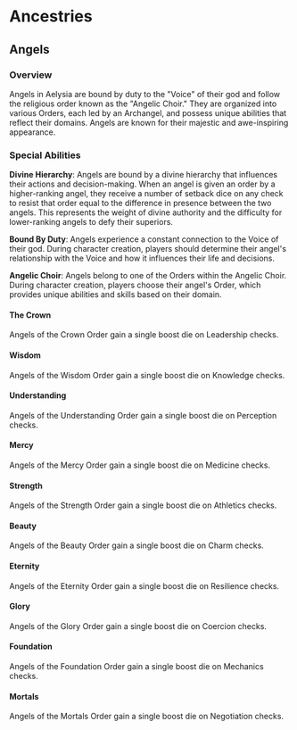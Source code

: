 # Ancestries

## Angels

### Overview

Angels in Aelysia are bound by duty to the "Voice" of their god and follow the religious order known as the "Angelic Choir." They are organized into various Orders, each led by an Archangel, and possess unique abilities that reflect their domains. Angels are known for their majestic and awe-inspiring appearance.

### Special Abilities

**Divine Hierarchy**: Angels are bound by a divine hierarchy that influences their actions and decision-making. When an angel is given an order by a higher-ranking angel, they receive a number of setback dice on any check to resist that order equal to the difference in presence between the two angels. This represents the weight of divine authority and the difficulty for lower-ranking angels to defy their superiors.

**Bound By Duty**: Angels experience a constant connection to the Voice of their god. During character creation, players should determine their angel's relationship with the Voice and how it influences their life and decisions.

**Angelic Choir**: Angels belong to one of the Orders within the Angelic Choir. During character creation, players choose their angel's Order, which provides unique abilities and skills based on their domain.

#### The Crown

Angels of the Crown Order gain a single boost die on Leadership checks.

#### Wisdom

Angels of the Wisdom Order gain a single boost die on Knowledge checks.

#### Understanding

Angels of the Understanding Order gain a single boost die on Perception checks.

#### Mercy

Angels of the Mercy Order gain a single boost die on Medicine checks.

#### Strength

Angels of the Strength Order gain a single boost die on Athletics checks.

#### Beauty

Angels of the Beauty Order gain a single boost die on Charm checks.

#### Eternity

Angels of the Eternity Order gain a single boost die on Resilience checks.

#### Glory

Angels of the Glory Order gain a single boost die on Coercion checks.

#### Foundation

Angels of the Foundation Order gain a single boost die on Mechanics checks.

#### Mortals

Angels of the Mortals Order gain a single boost die on Negotiation checks.
